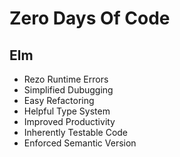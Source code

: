 # Zero Days Of Code

## Elm

* Rezo Runtime Errors
* Simplified Dubugging
* Easy Refactoring
* Helpful Type System
* Improved Productivity
* Inherently Testable Code
* Enforced Semantic Version
